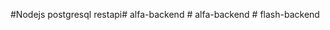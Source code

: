 #Nodejs postgresql restapi#   a l f a - b a c k e n d  
 #   a l f a - b a c k e n d  
 #   f l a s h - b a c k e n d  
 
